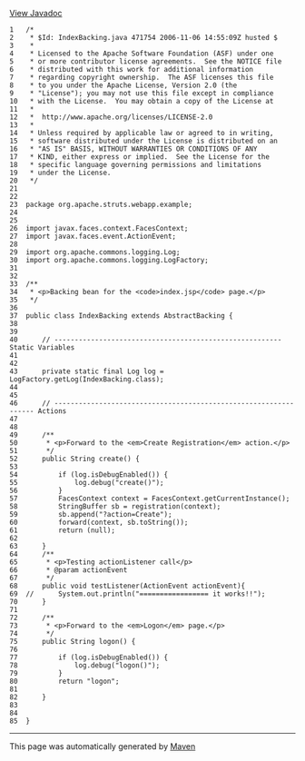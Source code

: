[View Javadoc](../../../../../../apidocs/org/apache/struts/webapp/example/IndexBacking.html.md)


    1   /*
    2    * $Id: IndexBacking.java 471754 2006-11-06 14:55:09Z husted $
    3    *
    4    * Licensed to the Apache Software Foundation (ASF) under one
    5    * or more contributor license agreements.  See the NOTICE file
    6    * distributed with this work for additional information
    7    * regarding copyright ownership.  The ASF licenses this file
    8    * to you under the Apache License, Version 2.0 (the
    9    * "License"); you may not use this file except in compliance
    10   * with the License.  You may obtain a copy of the License at
    11   *
    12   *  http://www.apache.org/licenses/LICENSE-2.0
    13   *
    14   * Unless required by applicable law or agreed to in writing,
    15   * software distributed under the License is distributed on an
    16   * "AS IS" BASIS, WITHOUT WARRANTIES OR CONDITIONS OF ANY
    17   * KIND, either express or implied.  See the License for the
    18   * specific language governing permissions and limitations
    19   * under the License.
    20   */
    21  
    22  
    23  package org.apache.struts.webapp.example;
    24  
    25  
    26  import javax.faces.context.FacesContext;
    27  import javax.faces.event.ActionEvent;
    28  
    29  import org.apache.commons.logging.Log;
    30  import org.apache.commons.logging.LogFactory;
    31  
    32  
    33  /**
    34   * <p>Backing bean for the <code>index.jsp</code> page.</p>
    35   */
    36  
    37  public class IndexBacking extends AbstractBacking {
    38  
    39  
    40      // -------------------------------------------------------- Static Variables
    41  
    42  
    43      private static final Log log = LogFactory.getLog(IndexBacking.class);
    44  
    45  
    46      // ----------------------------------------------------------------- Actions
    47  
    48  
    49      /**
    50       * <p>Forward to the <em>Create Registration</em> action.</p>
    51       */
    52      public String create() {
    53  
    54          if (log.isDebugEnabled()) {
    55              log.debug("create()");
    56          }
    57          FacesContext context = FacesContext.getCurrentInstance();
    58          StringBuffer sb = registration(context);
    59          sb.append("?action=Create");
    60          forward(context, sb.toString());
    61          return (null);
    62  
    63      }
    64      /**
    65       * <p>Testing actionListener call</p>
    66       * @param actionEvent
    67       */
    68      public void testListener(ActionEvent actionEvent){
    69  //      System.out.println("================= it works!!");
    70      }
    71  
    72      /**
    73       * <p>Forward to the <em>Logon</em> page.</p>
    74       */
    75      public String logon() {
    76  
    77          if (log.isDebugEnabled()) {
    78              log.debug("logon()");
    79          }
    80          return "logon";
    81  
    82      }
    83  
    84  
    85  }

------------------------------------------------------------------------

This page was automatically generated by [Maven](http://maven.apache.org/)
